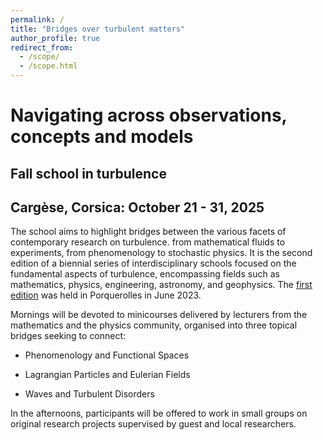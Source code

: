 ```yaml
---
permalink: /
title: "Bridges over turbulent matters"
author_profile: true
redirect_from: 
  - /scope/
  - /scope.html
---
```

# Navigating across observations, concepts and models

## Fall school in turbulence

## Cargèse, Corsica: October 21 - 31, 2025

The school aims to highlight bridges between the various facets of contemporary research on turbulence. from mathematical fluids to experiments, from phenomenology to stochastic physics. It is the second edition of a biennial series of interdisciplinary schools focused on the fundamental aspects of turbulence, encompassing fields such as mathematics, physics, engineering, astronomy, and geophysics.
The [first edition](https://univ-cotedazur.eu/events/turbulence-semester/summer-school) was held in Porquerolles in June 2023.

Mornings will be devoted to minicourses delivered by lecturers from the mathematics and the physics community, organised into three topical bridges seeking to connect:

- Phenomenology and Functional Spaces

- Lagrangian Particles and Eulerian Fields

- Waves and Turbulent Disorders

In the afternoons, participants will be offered to work in small groups on original research projects supervised by guest and local researchers.


